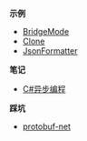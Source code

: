 <!-- markdownlint-disable MD041 -->
<!-- markdownlint-disable MD036 -->

**示例**
* [BridgeMode](example-bridge-mode.md)
* [Clone](example-clone-extension.md)
* [JsonFormatter](example-json-formatter.md)

**笔记**
* [C#异步编程](note-csharp-asynchronous-programming.md)

**踩坑**
* [protobuf-net](panic-protobuf-net.md)
